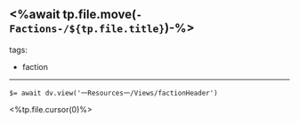 <%await tp.file.move(`-Factions-/${tp.file.title}`)-%>
---
tags:
  - faction
---

`$= await dv.view('一Resources一/Views/factionHeader')`

<%tp.file.cursor(0)%>